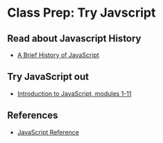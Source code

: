 # Class Prep: Try Javscript

## Read about Javascript History
 - [A Brief History of JavaScript](https://medium.com/@benastontweet/lesson-1a-the-history-of-javascript-8c1ce3bffb17)


## Try JavaScript out
 - [Introduction to JavaScript, modules 1-11](https://www.codecademy.com/learn/introduction-to-javascript)

## References
  - [JavaScript Reference](https://developer.mozilla.org/en-US/docs/Web/JavaScript)